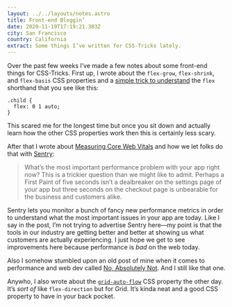 ```yaml
---
layout: ../../layouts/notes.astro
title: Front-end Bloggin’
date: 2020-11-19T17:19:21.303Z
city: San Francisco
country: California
extract: Some things I’ve written for CSS-Tricks lately.
---
```


Over the past few weeks I’ve made a few notes about some front-end things for CSS-Tricks. First up, I wrote about the `flex-grow`, `flex-shrink`, and `flex-basis` CSS properties and a [simple trick to understand](https://css-tricks.com/understanding-flex-grow-flex-shrink-and-flex-basis/) the `flex` shorthand that you see like this:

```
.child {
  flex: 0 1 auto;
}
```

This scared me for the longest time but once you sit down and actually learn how the other CSS properties work then this is certainly less scary.

After that I wrote about [Measuring Core Web Vitals](https://css-tricks.com/measuring-core-web-vitals-with-sentry/) and how we let folks do that with [Sentry](https://sentry.io/):

> What’s the most important performance problem with your app right now? This is a trickier question than we might like to admit. Perhaps a First Paint of five seconds isn’t a dealbreaker on the settings page of your app but three seconds on the checkout page is unbearable for the business and customers alike.

Sentry lets you monitor a bunch of fancy new performance metrics in order to understand what the most important issues in your app are today. Like I say in the post, I’m not trying to advertise Sentry here—my point is that the tools in our industry are getting better and better at showing us what customers are actually experiencing. I just hope we get to see improvements here because performance is _bad_ on the web today.

Also I somehow stumbled upon an old post of mine when it comes to performance and web dev called [No, Absolutely Not](https://css-tricks.com/no-absolutely-not/). And I still like that one.

Anywho, I also wrote about the [`grid-auto-flow`](https://css-tricks.com/grid-auto-flow-css-grid-flex-direction-flexbox/) CSS property the other day. It’s _sort of_ like `flex-direction` but for Grid. It’s kinda neat and a good CSS property to have in your back pocket.
